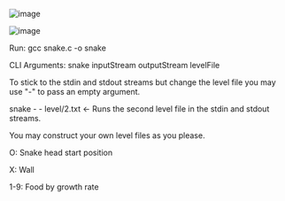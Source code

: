 ![image](https://user-images.githubusercontent.com/63159154/138593175-8b52f546-1c03-4aa3-8a15-0c04be8fc0e7.png)


![image](https://user-images.githubusercontent.com/63159154/138593164-46411e2d-c00e-4795-8642-fc66728fed28.png)


Run: gcc snake.c -o snake

CLI Arguments: snake inputStream outputStream levelFile

To stick to the stdin and stdout streams but change the level file you may use "-" to pass an empty argument. 

snake - - level/2.txt <- Runs the second level file in the stdin and stdout streams.



You may construct your own level files as you please. 

O: Snake head start position

X: Wall

1-9: Food by growth rate

